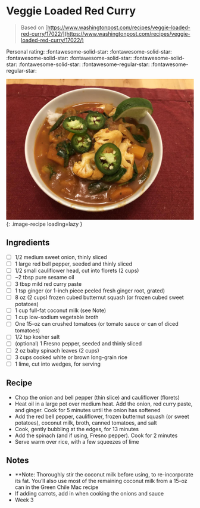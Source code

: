 <!-- Needs Manual Review -->

# Veggie Loaded Red Curry

> Based on [https://www.washingtonpost.com/recipes/veggie-loaded-red-curry/17022/](https://www.washingtonpost.com/recipes/veggie-loaded-red-curry/17022/)

<!-- rating=3; (User can specify rating on scale of 1-5) -->
<!-- AUTO-UserRating -->
Personal rating: :fontawesome-solid-star: :fontawesome-solid-star: :fontawesome-solid-star: :fontawesome-solid-star: :fontawesome-solid-star: :fontawesome-solid-star: :fontawesome-regular-star: :fontawesome-regular-star:
<!-- /AUTO-UserRating -->

<!-- name_image=veggie_loaded_red_curry.jpeg; (User can specify image name) -->
<!-- AUTO-Image -->
![veggie_loaded_red_curry.jpeg](./veggie_loaded_red_curry.jpeg){: .image-recipe loading=lazy }
<!-- /AUTO-Image -->

## Ingredients

* [ ] 1/2 medium sweet onion, thinly sliced
* [ ] 1 large red bell pepper, seeded and thinly sliced
* [ ] 1/2 small cauliflower head, cut into florets (2 cups)
* [ ] ~2 tbsp pure sesame oil
* [ ] 3 tbsp mild red curry paste
* [ ] 1 tsp ginger (or 1-inch piece peeled fresh ginger root, grated)
* [ ] 8 oz (2 cups) frozen cubed butternut squash (or frozen cubed sweet potatoes)
* [ ] 1 cup full-fat coconut milk (see Note)
* [ ] 1 cup low-sodium vegetable broth
* [ ] One 15-oz can crushed tomatoes (or tomato sauce or can of diced tomatoes)
* [ ] 1/2 tsp kosher salt
* [ ] (optional) 1 Fresno pepper, seeded and thinly sliced
* [ ] 2 oz baby spinach leaves (2 cups)
* [ ] 3 cups cooked white or brown long-grain rice
* [ ] 1 lime, cut into wedges, for serving

## Recipe

* Chop the onion and bell pepper (thin slice) and cauliflower (florets)
* Heat oil in a large pot over medium heat. Add the onion, red curry paste, and ginger. Cook for 5 minutes until the onion has softened
* Add the red bell pepper, cauliflower, frozen butternut squash (or sweet potatoes), coconut milk, broth, canned tomatoes, and salt
* Cook, gently bubbling at the edges, for 13 minutes
* Add the spinach (and if using, Fresno pepper). Cook for 2 minutes
* Serve warm over rice, with a few squeezes of lime

## Notes

* **Note: Thoroughly stir the coconut milk before using, to re-incorporate its fat. You’ll also use most of the remaining coconut milk from a 15-oz can in the Green Chile Mac recipe
* If adding carrots, add in when cooking the onions and sauce
* Week 3
